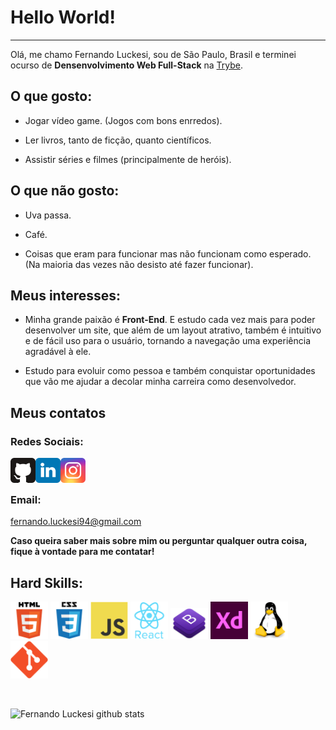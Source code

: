 # Hello World!

---

Olá, me chamo Fernando Luckesi, sou de São Paulo, Brasil e terminei ocurso de **Densenvolvimento Web Full-Stack** na [Trybe](https://www.betrybe.com).

## O que gosto:

* Jogar vídeo game. (Jogos com bons enrredos).

* Ler livros, tanto de ficção, quanto científicos.

* Assistir séries e filmes (principalmente de heróis).

## O que não gosto:

* Uva passa.

* Café.

* Coisas que eram para funcionar mas não funcionam como esperado. (Na maioria das vezes não desisto até fazer funcionar).

## Meus interesses:

* Minha grande paixão é **Front-End**. E estudo cada vez mais para poder desenvolver um site, que além de um layout atrativo, também é intuitivo e de fácil uso para o usuário, tornando a navegação uma experiência agradável à ele.

* Estudo para evoluir como pessoa e também conquistar oportunidades que vão me ajudar a decolar minha carreira como desenvolvedor.

## Meus contatos

### Redes Sociais:

  <a target="blank" href="https://github.com/fernandoluckesi">
    <img align="left" alt="GitHub" width="40px" src="images/github.svg" />
  </a>
  <a target="_blank" href="https://br.linkedin.com/in/fernando-luckesi">
    <img align="left" alt="LinkdeIn" width="40px" src="images/linkedin.svg" />
  </a>
  <a target="_blank" href="https://www.instagram.com/fernandoluckesi/">
    <img align="left" alt="Instagram" width="40px" src="images/instagram.svg" />
  </a>
  <br/>
  <br/>
  
### Email:

fernando.luckesi94@gmail.com

**Caso queira saber mais sobre mim ou perguntar qualquer outra coisa, fique à vontade para me contatar!**

## Hard Skills:

<code><img width="60px" src="images/html.svg"></code>
<code><img width="60px" src="images/css.svg"></code>
<code><img width="60px" src="images/js.svg"></code>
<code><img width="60px" src="images/react.svg"></code>
<code><img width="60px" src="images/bootstrap.png"></code>
<code><img width="60px" src="images/adobexd.png"></code>
<code><img width="60px" src="images/linux.svg"></code>
<code><img width="60px" src="images/git.svg"></code>

<br/>

<!--
**fernandoluckesi/fernandoluckesi** is a ✨ _special_ ✨ repository because its `README.md` (this file) appears on your GitHub profile.

Here are some ideas to get you started:

- 🔭 I’m currently working on ...
- 🌱 I’m currently learning ...
- 👯 I’m looking to collaborate on ...
- 🤔 I’m looking for help with ...
- 💬 Ask me about ...
- 📫 How to reach me: ...
- 😄 Pronouns: ...
- ⚡ Fun fact: ...
-->

![Fernando Luckesi github stats](https://github-readme-stats.vercel.app/api?username=fernandoluckesi)
